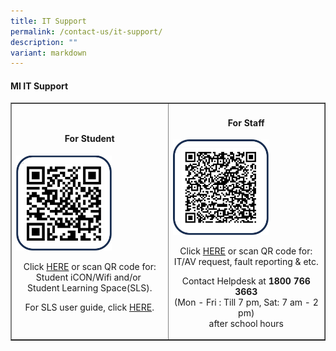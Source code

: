 ```yaml
---
title: IT Support
permalink: /contact-us/it-support/
description: ""
variant: markdown
---
```

<h4><strong>MI IT Support</strong></h4>
<table style="border-collapse: collapse; width: 100%;" border="1">
<tbody>
<tr>
<td style="width: 50%;">
<h4 style="text-align: center;"><strong>For Student</strong></h4>
<a href="https://go.gov.sg/itsupport"><img style="width: 65%;" src="/images/stu1.jpg"></a>
<p style="text-align: center;">Click&nbsp;<a href="https://go.gov.sg/itsupport" rel="noopener">HERE</a>&nbsp;or scan QR code for: <br>Student iCON/Wifi and/or&nbsp;<br>Student Learning Space(SLS).</p>
<p style="text-align: center;">For SLS user guide, click&nbsp;<a href="https://static.learning.moe.edu.sg/UserGuide/login-troubleshooting.html" rel="noopener">HERE</a>.</p>
</td>
<td style="width: 50%;">
<h4 style="text-align: center;"><strong>For Staff</strong></h4>
<a href="https://docs.google.com/forms/d/e/1FAIpQLSf2E0QQujzmUE6OwZ1p_JRDHzxjBXmHZJRkWntJg7pVmTAspA/formrestricted"><img style="width: 65%;" src="/images/sta1.jpg"></a>
<p style="text-align: center;">Click&nbsp;<a href="http://bit.ly/2yyogkT" rel="noopener">HERE</a>&nbsp;or scan QR code for: <br>IT/AV request, fault reporting &amp; etc.</p>
<p style="text-align: center;">Contact Helpdesk at&nbsp;<strong>1800 766 3663<br></strong>(Mon - Fri : Till 7 pm, Sat: 7 am - 2 pm) <br>after school hours</p>
</td>
</tr>
</tbody>
</table>